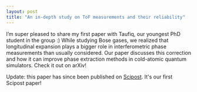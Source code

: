 ```yaml
---
layout: post
title: "An in-depth study on ToF measurements and their reliability"
---
```


I’m super pleased to share my first paper with Taufiq, our youngest PhD student in the group :) While studying Bose gases, we realized that longitudinal expansion plays a bigger role in interferometric phase measurements than usually considered. Our paper discusses this correction and how it can improve phase extraction methods in cold-atomic quantum simulators. Check it out on arXiv!

Update: this paper has since been published on [Scipost](https://scipost.org/10.21468/SciPostPhys.18.2.065). It's our first Scipost paper! 
